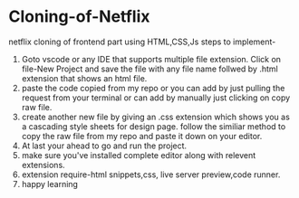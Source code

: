 # Cloning-of-Netflix
netflix cloning of frontend part using HTML,CSS,Js
steps to implement-
1. Goto vscode or any IDE that supports multiple file extension. Click on file-New Project and save the file with any file name follwed by .html extension that shows an html file.
2. paste the code copied from my repo or you can add by just pulling the request from your terminal or can add by manually just clicking on copy raw file.
3. create another new file by giving an .css extension which shows you as a cascading style sheets for design page. follow the similiar method to copy the raw file from my repo and paste it down on your editor.
4. At last your ahead to go and run the project.
5. make sure you've installed complete editor along with relevent extensions.
6. extension require-html snippets,css, live server preview,code runner.
7. happy learning
